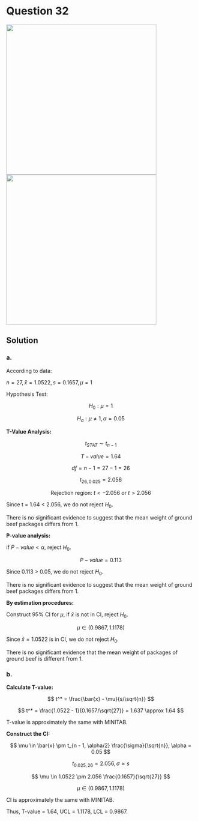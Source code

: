 # Question 32
<img src="https://github.com/user-attachments/assets/daf6870f-5b5a-417c-9aa5-216e27e7649b" width="400">
<img src="https://github.com/user-attachments/assets/9f1406c9-37a4-4def-93eb-f91c18498e5b" width="400">

## Solution

### a.

According to data:

$n=27, \bar{x}=1.0522, s=0.1657,μ = 1$

Hypothesis Test:

$$
H_0:μ = 1
$$

$$
H_a: \mu \neq 1, \alpha = 0.05
$$

**T-Value Analysis:**

$$
t_{STAT} \sim t_{n-1}
$$

$$
T-value = 1.64
$$

$$
df = n - 1 = 27 - 1 = 26
$$

$$
t_{26, 0.025} = 2.056
$$

$$
\text{Rejection region: } t < -2.056 \text{ or } t > 2.056
$$

Since t = 1.64 < 2.056, we do not reject $H_0$.

There is no significant evidence to suggest that the mean weight of ground beef packages differs from 1.

**P-value analysis:**

if $P-value < \alpha$, reject $H_0$.

$$
P-value = 0.113
$$

Since 0.113 > 0.05, we do not reject $H_0$.

There is no significant evidence to suggest that the mean weight of ground beef packages differs from 1.

**By estimation procedures:**

Construct 95% CI for $\mu$, if $\bar{x}$ is not in CI, reject $H_0$.

$$
\mu \in (0.9867, 1.1178)
$$

Since $\bar{x}=1.0522$ is in CI, we do not reject $H_0$.

There is no significant evidence that the mean weight of packages of ground beef is different from 1.

### b.

**Calculate T-value:**

$$
t^* = \frac{\bar{x} - \mu}{s/\sqrt{n}}
$$

$$
t^* = \frac{1.0522 - 1}{0.1657/\sqrt{27}} = 1.637 \approx 1.64
$$

T-value is approximately the same with MINITAB.

**Construct the CI:**

$$
\mu \in \bar{x} \pm t_{n - 1, \alpha/2} \frac{\sigma}{\sqrt{n}}, \alpha = 0.05
$$

$$
t_{0.025,26} = 2.056, \sigma \approx s
$$

$$
\mu \in 1.0522 \pm 2.056 \frac{0.1657}{\sqrt{27}}
$$

$$
\mu \in (0.9867, 1.1178)
$$

CI is approximately the same with MINITAB.

Thus, T-value = 1.64, UCL = 1.1178, LCL = 0.9867.
